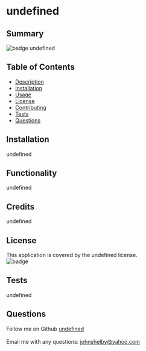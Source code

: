 

# undefined

## Summary
![badge](https://img.shields.io/badge/license-undefined-blue)
undefined

## Table of Contents
- [Description](#description)
- [Installation](#installation)
- [Usage](#usage)
- [License](#license)
- [Contributing](#contributing)
- [Tests](#tests)
- [Questions](#questions)

## Installation
undefined

## Functionality
undefined

## Credits
undefined

## License
This application is covered by the undefined license.
<br />
![badge](https://img.shields.io/badge/license-undefined-blue)

## Tests
undefined

## Questions
Follow me on Github [undefined](https://github.com/undefined)
<br />
<br />
Email me with any questions: [johnshelby@yahoo.com](mailto:johnshelby@yahoo.com)
